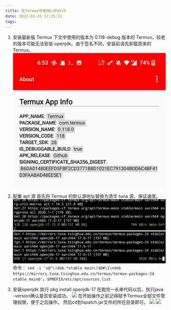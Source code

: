 ```yaml
---
title: 在Termux中使用LSPatch
date: 2022-01-31 17:25:11
tags:
---
```


1. 安装最新版 Termux
下文中使用的版本为 0.118-debug 版本的 Termux，较老的版本可能无法安装 openjdk。由于签名不同，安装前请先卸载原来的Termux。
![](https://raw.githubusercontent.com/Raysamatoken/hexo/main/img/20220131172646.png)  

2. 配置 apt 源
首先将 Termux 的默认源地址替换为清华 tuna 源，保证速度。
![](https://raw.githubusercontent.com/Raysamatoken/hexo/main/img/20220131172731.png)
![](https://raw.githubusercontent.com/Raysamatoken/hexo/main/img/20220131172755.png)
命令：
```sed -i 's@^\(deb.*stable main\)$@#\1\ndeb https://mirrors.tuna.tsinghua.edu.cn/termux/termux-packages-24 stable main@'; $PREFIX/etc/apt/sources.list```  

3. 安装openjdk
执行 pkg install openjdk-17
在跑完一长串代码以后，执行java -version确认是否安装成功。
![](https://raw.githubusercontent.com/Raysamatoken/hexo/main/img/20220131172913.png)
在开始操作之前记得赋予Termux全部文件管理权限，便于之后操作。
然后cd到lspatch.jar文件的所在目录即可。
![](https://raw.githubusercontent.com/Raysamatoken/hexo/main/img/20220131172935.png)
![](https://raw.githubusercontent.com/Raysamatoken/hexo/main/img/20220131172954.png)
